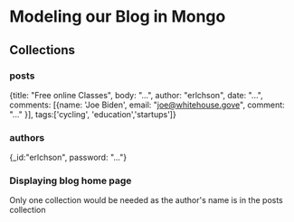 # Modeling our Blog in Mongo
## Collections
### posts
{title: "Free online Classes", body: "...", author: "erlchson", date: "...", comments: [{name: 'Joe Biden', email: "joe@whitehouse.gove", comment: "..." }], tags:['cycling', 'education','startups']}

### authors
{_id:"erlchson", password: "..."}

### Displaying blog home page
Only one collection would be needed as the author's name is in the posts collection
